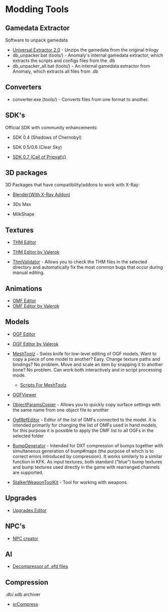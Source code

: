 # Modding Tools

## Gamedata Extractor

Software to unpack gamedata

- [Universal Extractor 2.0](https://disk.yandex.ru/d/GbgDm-JT2JtfNQ) - Unzips the gamedata from the original trilogy
- db_unpacker.bat (tools/) - Anomaly's internal gamedata extractor, which extracts the scripts and configs files from the .db
- db_unpacker_all.bat (tools/) - An internal gamedata extractor from Anomaly, which extracts all files from .db

## Converters

- converter.exe (tools/) - Converts files from one format to another.

## SDK's

Official SDK with community enhancements:

- SDK 0.4 (Shadows of Chernobyl)

- SDK 0.5/0.6 (Clear Sky)

- [SDK 0.7 (Call of Pripyat)()]()

## 3D packages

3D Packages that have compatibility/addons to work with X-Ray:

- [Blender(With X-Ray Addon)](blender/README.md)

- 3Ds Max

- MilkShape

## Textures

- [THM Editor](https://gitlab.com/i-love-kfc/thm-editor/)
- [THM Editor by Valerok](https://github.com/VaIeroK/THM-Editor)

- [ThmValidator](https://github.com/gunslingermod/ThmValidator) - Allows you to check the THM files in the selected directory and automatically fix the most common bugs that occur during manual editing.

## Animations

- [OMF Editor](https://github.com/mortany/omf_editor)
- [OMF Editor by Valerok](https://github.com/VaIeroK/Omf-Editor)

## Models

- [OGF Editor](https://github.com/mortany/OGF-tool)
- [OGF Editor by Valerok](https://github.com/VaIeroK/OGF-tool)

- [MeshToolz](https://github.com/gunslingermod/MeshToolz) - Swiss knife for low-level editing of OGF models. Want to copy a piece of one model to another? Easy. Change texture paths and bindings? No problem. Move and scale an item by snapping it to another bone? No problem. Can work both interactively and in script processing mode.
    - [Scripts For MeshToolz](https://github.com/gunslingermod/additional_scopes)

- [OGFViewer](https://www34.zippyshare.com/v/EvcVDW8S/file.html)

- [ObjectParamsCopier](https://github.com/gunslingermod/ObjectParamsCopier) -  Allows you to quickly copy surface settings with the same name from one object file to another

- [OgfRefEditor](https://github.com/gunslingermod/OgfRefEditor) - Editor of the list of OMFs connected to the model. It is intended primarily for changing the list of OMFs used in hand models, for this purpose it is possible to apply the OMF list to all OGFs in the selected folder

- [BumpGenerator](https://github.com/gunslingermod/BumpGenerator) - Intended for DXT compression of bumps together with simultaneous generation of bump#maps (the purpose of which is to correct errors introduced by compression). It works similarly to a similar function in KFK. As input textures, both standard ("blue") bump textures and bump textures used directly in the game with rearranged channels are supported.

- [StalkerWeaponToolKit](https://disk.yandex.ru/d/x3771W3btrwtFw) - Tool for working with weapons

## Upgrades

- [Upgrades Editor](https://github.com/gunslingermod/upgrades_editor)

## NPC's

- [NPC creator](https://disk.yandex.ru/d/kQnkCrVdtW8clQ)

## AI

- [Decompressor of .efd files](https://cdn.discordapp.com/attachments/385903500581928969/590555274079633408/EFD_Reader.7z)

## Compression

.db/.xdb archiver

- [xrCompress](https://ap-pro.ru/forums/topic/3500-obnovlyonnyy-xrcompress/)